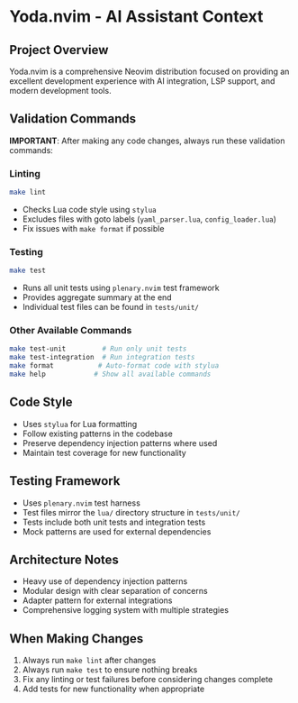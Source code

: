 # Yoda.nvim - AI Assistant Context

## Project Overview

Yoda.nvim is a comprehensive Neovim distribution focused on providing an excellent development experience with AI integration, LSP support, and modern development tools.

## Validation Commands

**IMPORTANT**: After making any code changes, always run these validation commands:

### Linting
```bash
make lint
```
- Checks Lua code style using `stylua`
- Excludes files with goto labels (`yaml_parser.lua`, `config_loader.lua`)
- Fix issues with `make format` if possible

### Testing  
```bash
make test
```
- Runs all unit tests using `plenary.nvim` test framework
- Provides aggregate summary at the end
- Individual test files can be found in `tests/unit/`

### Other Available Commands
```bash
make test-unit         # Run only unit tests
make test-integration  # Run integration tests  
make format           # Auto-format code with stylua
make help            # Show all available commands
```

## Code Style

- Uses `stylua` for Lua formatting
- Follow existing patterns in the codebase
- Preserve dependency injection patterns where used
- Maintain test coverage for new functionality

## Testing Framework

- Uses `plenary.nvim` test harness
- Test files mirror the `lua/` directory structure in `tests/unit/`
- Tests include both unit tests and integration tests
- Mock patterns are used for external dependencies

## Architecture Notes

- Heavy use of dependency injection patterns
- Modular design with clear separation of concerns
- Adapter pattern for external integrations
- Comprehensive logging system with multiple strategies

## When Making Changes

1. Always run `make lint` after changes
2. Always run `make test` to ensure nothing breaks
3. Fix any linting or test failures before considering changes complete
4. Add tests for new functionality when appropriate
